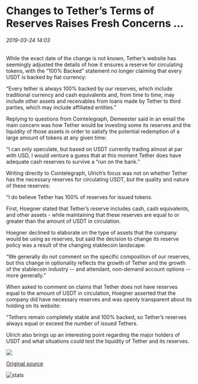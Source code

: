 # Changes to Tether’s Terms of Reserves Raises Fresh Concerns ...

###### 2019-03-24 14:03

While the exact date of the change is not known, Tether’s website has seemingly adjusted the details of how it ensures a reserve for circulating tokens, with the “100% Backed” statement no longer claiming that every USDT is backed by fiat currency:

“Every tether is always 100% backed by our reserves, which include traditional currency and cash equivalents and, from time to time, may include other assets and receivables from loans made by Tether to third parties, which may include affiliated entities.”

Replying to questions from Cointelegraph, Demeester said in an email the main concern was how Tether would be investing some its reserves and the liquidity of those assets in order to satisfy the potential redemption of a large amount of tokens at any given time:

“I can only speculate, but based on USDT currently trading almost at par with USD, I would venture a guess that at this moment Tether does have adequate cash reserves to survive a “run on the bank.”

Writing directly to Cointelegraph, Ulrich’s focus was not on whether Tether has the necessary reserves for circulating USDT, but the quality and nature of these reserves:

“I do believe Tether has 100% of reserves for issued tokens.

First, Hoegner stated that Tether’s reserve includes cash, cash equivalents, and other assets - while maintaining that these reserves are equal to or greater than the amount of USDT in circulation.

Hoegner declined to elaborate on the type of assets that the company would be using as reserves, but said the decision to change its reserve policy was a result of the changing stablecoin landscape:

“We generally do not comment on the specific composition of our reserves, but this change in optionality reflects the growth of Tether and the growth of the stablecoin industry -- and attendant, non-demand account options -- more generally.”

When asked to comment on claims that Tether does not have reserves equal to the amount of USDT in circulation, Hoegner asserted that the company did have necessary reserves and was openly transparent about its holding on its website:

“Tethers remain completely stable and 100% backed, so Tether’s reserves always equal or exceed the number of issued Tethers.

Ulrich also brings up an interesting point regarding the major holders of USDT and what situations could test the liquidity of Tether and its reserves.

![](https://s3.cointelegraph.com/storage/uploads/view/45088bbffb94dfa2aa16c086a616b4d0.png)

[Original source](https://cointelegraph.com/news/changes-to-tethers-terms-of-reserves-raises-fresh-concerns)

![stats](https://c.statcounter.com/11760860/0/a89fa40b/1/ "stats")